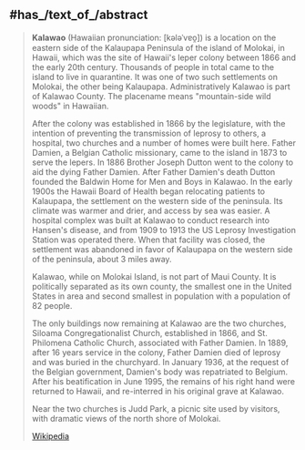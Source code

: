 
## #has_/text_of_/abstract 

> **Kalawao** (Hawaiian pronunciation: [kələˈvɐo̯]) is a location on the eastern side of the Kalaupapa Peninsula of the island of Molokai, in Hawaii, which was the site of Hawaii's leper colony between 1866 and the early 20th century. Thousands of people in total came to the island to live in quarantine. It was one of two such settlements on Molokai, the other being Kalaupapa. Administratively Kalawao is part of Kalawao County. The placename means "mountain-side wild woods" in Hawaiian.
>
> After the colony was established in 1866 by the legislature, with the intention of preventing the transmission of leprosy to others, a hospital, two churches and a number of homes were built here. Father Damien, a Belgian Catholic missionary, came to the island in 1873 to serve the lepers. In 1886 Brother Joseph Dutton went to the colony to aid the dying Father Damien. After Father Damien's death Dutton founded the Baldwin Home for Men and Boys in Kalawao. In the early 1900s the Hawaii Board of Health began relocating patients to Kalaupapa, the settlement on the western side of the peninsula. Its climate was warmer and drier, and access by sea was easier. A hospital complex was built at Kalawao to conduct research into Hansen's disease, and from 1909 to 1913 the US Leprosy Investigation Station was operated there. When that facility was closed, the settlement was abandoned in favor of Kalaupapa on the western side of the peninsula, about 3 miles away.
>
> Kalawao, while on Molokai Island, is not part of Maui County. It is politically separated as its own county, the smallest one in the United States in area and second smallest in population with a population of 82 people.
>
> The only buildings now remaining at Kalawao are the two churches, Siloama Congregationalist Church, established in 1866, and St. Philomena Catholic Church, associated with Father Damien. In 1889, after 16 years service in the colony, Father Damien died of leprosy and was buried in the churchyard. In January 1936, at the request of the Belgian government, Damien's body was repatriated to Belgium. After his beatification in June 1995, the remains of his right hand were returned to Hawaii, and re-interred in his original grave at Kalawao.
>
> Near the two churches is Judd Park, a picnic site used by visitors, with dramatic views of the north shore of Molokai.
>
> [Wikipedia](https://en.wikipedia.org/wiki/Kalawao,%20Hawaii)


